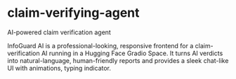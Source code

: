 # claim-verifying-agent
AI-powered claim verification agent  

InfoGuard AI is a professional-looking, responsive frontend for a claim-verification AI running in a Hugging Face Gradio Space. It turns AI verdicts into natural-language, human-friendly reports and provides a sleek chat-like UI with animations, typing indicator.
